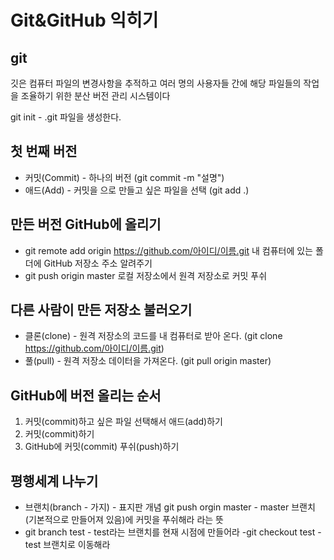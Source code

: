 # Git&GitHub 익히기

## git
깃은 컴퓨터 파일의 변경사항을 추적하고 여러 명의 사용자들 간에 해당 파일들의 작업을 조율하기 위한 분산 버전 관리 시스템이다

git init - .git 파일을 생성한다.

## 첫 번째 버전
- 커밋(Commit) - 하나의 버전 (git commit -m "설명")
- 애드(Add) - 커밋을 으로 만들고 싶은 파일을 선택 (git add .)

## 만든 버전 GitHub에 올리기
- git remote add origin https://github.com/아이디/이름.git
내 컴퓨터에 있는 폴더에 GitHub 저장소 주소 알려주기
- git push origin master
로컬 저장소에서 원격 저장소로 커밋 푸쉬

## 다른 사람이 만든 저장소 불러오기
- 클론(clone) - 원격 저장소의 코드를 내 컴퓨터로 받아 온다. (git clone https://github.com/아이디/이름.git)
- 풀(pull) - 원격 저장소 데이터을 가져온다. (git pull origin master)

## GitHub에 버전 올리는 순서 
1. 커밋(commit)하고 싶은 파일 선택해서 애드(add)하기
2. 커밋(commit)하기
3. GitHub에 커밋(commit) 푸쉬(push)하기

## 평행세계 나누기
- 브랜치(branch - 가지) - 표지판 개념
git push orgin master - master 브랜치(기본적으로 만들어져 있음)에 커밋을 푸쉬해라 라는 뜻
- git branch test - test라는 브랜치를 현재 시점에 만들어라
-git checkout test - test 브랜치로 이동해라
